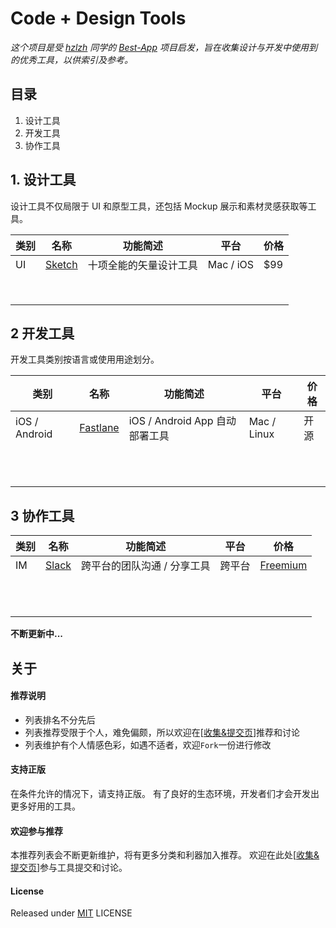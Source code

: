# Code + Design Tools

*这个项目是受 [hzlzh](https://github.com/hzlzh) 同学的 [Best-App](https://github.com/hzlzh/Best-App) 项目启发，旨在收集设计与开发中使用到的优秀工具，以供索引及参考。*


## 目录

1. 设计工具
2. 开发工具
3. 协作工具


## 1. 设计工具

设计工具不仅局限于 UI 和原型工具，还包括 Mockup 展示和素材灵感获取等工具。

| 类别   | 名称       | 功能简述        | 平台        | 价格   |
| ---- | -------- | ----------- | --------- | ---- |
| UI   | [Sketch] | 十项全能的矢量设计工具 | Mac / iOS | $99  |
|      |          |             |           |      |
|      |          |             |           |      |
|      |          |             |           |      |
|      |          |             |           |      |
|      |          |             |           |      |
|      |          |             |           |      |
|      |          |             |           |      |
|      |          |             |           |      |

## 2 开发工具

开发工具类别按语言或使用用途划分。

| 类别            | 名称         | 功能简述                     | 平台          | 价格   |
| ------------- | ---------- | ------------------------ | ----------- | ---- |
| iOS / Android | [Fastlane] | iOS / Android App 自动部署工具 | Mac / Linux | 开源   |
|               |            |                          |             |      |
|               |            |                          |             |      |
|               |            |                          |             |      |
|               |            |                          |             |      |
|               |            |                          |             |      |
|               |            |                          |             |      |
|               |            |                          |             |      |
|               |            |                          |             |      |
|               |            |                          |             |      |
|               |            |                          |             |      |
|               |            |                          |             |      |


## 3 协作工具

| 类别   | 名称      | 功能简述            | 平台   | 价格                                       |
| ---- | ------- | --------------- | ---- | ---------------------------------------- |
| IM   | [Slack] | 跨平台的团队沟通 / 分享工具 | 跨平台  | [Freemium](https://markplanteam.slack.com/pricing) |
|      |         |                 |      |                                          |
|      |         |                 |      |                                          |
|      |         |                 |      |                                          |
|      |         |                 |      |                                          |
|      |         |                 |      |                                          |
|      |         |                 |      |                                          |
|      |         |                 |      |                                          |
|      |         |                 |      |                                          |
|      |         |                 |      |                                          |
|      |         |                 |      |                                          |
|      |         |                 |      |                                          |

**不断更新中...**

## 关于

#### 推荐说明

* 列表排名不分先后
* 列表推荐受限于个人，难免偏颇，所以欢迎在\[[收集&提交页]\]推荐和讨论
* 列表维护有个人情感色彩，如遇不适者，欢迎`Fork`一份进行修改

#### 支持正版

在条件允许的情况下，请支持正版。
有了良好的生态环境，开发者们才会开发出更多好用的工具。

#### 欢迎参与推荐

本推荐列表会不断更新维护，将有更多分类和利器加入推荐。
欢迎在此处\[[收集&提交页]\]参与工具提交和讨论。


#### License

Released under [MIT] LICENSE

[收集&提交页]: https://github.com/zoomyale/Code+Design-Tools/issues
[MIT]: https://rem.mit-license.org/

[Fastlane]: https://github.com/fastlane/fastlane
[Sketch]: https://sketchapp.com/
[Slack]: https://slack.com/